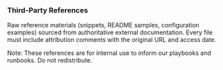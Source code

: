 ### Third-Party References

Raw reference materials (snippets, README samples, configuration examples) sourced from authoritative external documentation. Every file must include attribution comments with the original URL and access date.

Note: These references are for internal use to inform our playbooks and runbooks. Do not redistribute.